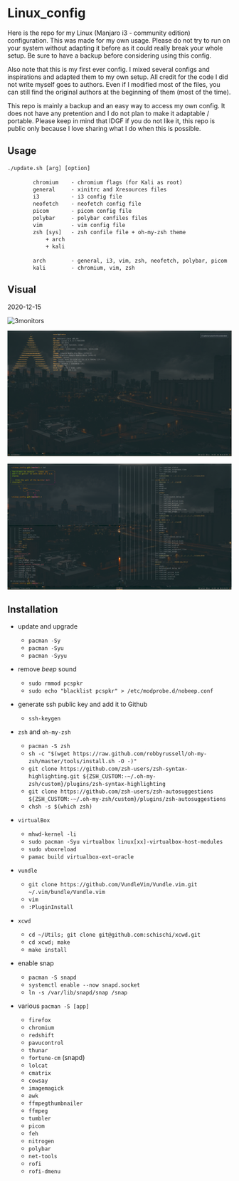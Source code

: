 # Linux\_config

Here is the repo for my Linux (Manjaro i3 - community edition) configuration. This was made for my own usage. Please do not try to run on your system without adapting it before as it could really break your whole setup. Be sure to have a backup before considering using this config.

Also note that this is my first ever config. I mixed several configs and inspirations and adapted them to my own setup. All credit for the code I did not write myself goes to authors. Even if I modified most of the files, you can still find the original authors at the beginning of them (most of the time).

This repo is mainly a backup and an easy way to access my own config. It does not have any pretention and I do not plan to make it adaptable / portable. Please keep in mind that IDGF if you do not like it, this repo is public only because I love sharing what I do when this is possible.

## Usage

```
./update.sh [arg] [option]

        chromium    - chromium flags (for Kali as root)
        general     - xinitrc and Xresources files
        i3          - i3 config file
        neofetch    - neofetch config file
        picom       - picom config file
        polybar     - polybar confiles files
        vim         - vim config file
        zsh [sys]   - zsh confile file + oh-my-zsh theme
            + arch
            + kali

        arch        - general, i3, vim, zsh, neofetch, polybar, picom
        kali        - chromium, vim, zsh
```

## Visual

2020-12-15

![3monitors](visual/3monitors.png)

![img1](visual/img1.png)

![img2](visual/img2.png)

## Installation

- update and upgrade
    * `pacman -Sy`
    * `pacman -Syu`
    * `pacman -Syyu`

- remove *beep* sound
    * `sudo rmmod pcspkr`
    * `sudo echo "blacklist pcspkr" > /etc/modprobe.d/nobeep.conf`

- generate ssh public key and add it to Github
    * `ssh-keygen`

- `zsh` and `oh-my-zsh`
    * `pacman -S zsh`
    * `sh -c "$(wget https://raw.github.com/robbyrussell/oh-my-zsh/master/tools/install.sh -O -)"`
    * `git clone https://github.com/zsh-users/zsh-syntax-highlighting.git ${ZSH_CUSTOM:-~/.oh-my-zsh/custom}/plugins/zsh-syntax-highlighting`
    * `git clone https://github.com/zsh-users/zsh-autosuggestions ${ZSH_CUSTOM:-~/.oh-my-zsh/custom}/plugins/zsh-autosuggestions`
    * `chsh -s $(which zsh)`

- `virtualBox`
    * `mhwd-kernel -li`
    * `sudo pacman -Syu virtualbox linux[xx]-virtualbox-host-modules`
    * `sudo vboxreload`
    * `pamac build virtualbox-ext-oracle`

- `vundle`
    * `git clone https://github.com/VundleVim/Vundle.vim.git ~/.vim/bundle/Vundle.vim`
    * `vim`
    * `:PluginInstall`

- `xcwd`
    * `cd ~/Utils; git clone git@github.com:schischi/xcwd.git`
    * `cd xcwd; make`
    * `make install`

- enable snap
    * `pacman -S snapd`
    * `systemctl enable --now snapd.socket`
    * `ln -s /var/lib/snapd/snap /snap`

- various `pacman -S [app]`
    * `firefox`
    * `chromium`
    * `redshift`
    * `pavucontrol`
    * `thunar`
    * `fortune-cm` (snapd)
    * `lolcat`
    * `cmatrix`
    * `cowsay`
    * `imagemagick`
    * `awk`
    * `ffmpegthumbnailer`
    * `ffmpeg`
    * `tumbler`
    * `picom`
    * `feh`
    * `nitrogen`
    * `polybar`
    * `net-tools`
    * `rofi`
    * `rofi-dmenu`
